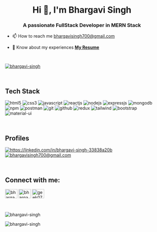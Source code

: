 <h1 align="center">Hi 👋, I'm Bhargavi Singh</h1>
<h3 align="center">A passionate FullStack Developer in MERN Stack</h3>

- 📫 How to reach me bhargavisingh700@gmail.com

- 📄 Know about my experiences [**My Resume**](https://drive.google.com/file/d/13yP0fl5gj28F0V776RM3I8zeLOQHqiGD/view)

<br>
<p align="left">
    <a href="https://github.com/bhargavi-singh">
        <img src="https://komarev.com/ghpvc/?username=bhargavi-singh&label=Profile%20views&color=0e75b6&style=flat" alt="bhargavi-singh" />
    </a>

</p>
<br>
<h2>Tech Stack</h2>

<p>
    <img src="https://img.shields.io/badge/HTML5-E34F26?style=for-the-badge&logo=html5&logoColor=white" alt="html5" />
    <img src="https://img.shields.io/badge/CSS3-1572B6?style=for-the-badge&logo=css3&logoColor=white" alt="css3" />
    <img src="https://img.shields.io/badge/JavaScript-323330?style=for-the-badge&logo=javascript&logoColor=F7DF1E" alt="javascript" />
    <img src="https://img.shields.io/badge/React-20232A?style=for-the-badge&logo=react&logoColor=61DAFB" alt="reactjs" />
    <img src="https://img.shields.io/badge/Node.js-339933?style=for-the-badge&logo=nodedotjs&logoColor=white" alt="nodejs" />
    <img src="https://img.shields.io/badge/Express.js-000000?style=for-the-badge&logo=express&logoColor=white" alt="expressjs" />
    <img src="https://img.shields.io/badge/MongoDB-4EA94B?style=for-the-badge&logo=mongodb&logoColor=white" alt="mongodb" />
    <img src="https://img.shields.io/badge/npm-CB3837?style=for-the-badge&logo=npm&logoColor=white" alt="npm" />
    <img src="https://img.shields.io/badge/Postman-FF6C37?style=for-the-badge&logo=Postman&logoColor=white" alt="postman" />
    <img src="https://img.shields.io/badge/Git-f44d27?style=for-the-badge&logo=git&logoColor=white" alt="git" />
    <img src="https://img.shields.io/badge/GitHub-100000?style=for-the-badge&logo=github&logoColor=white" alt="github" />
    <img src="https://img.shields.io/badge/Redux-593D88?style=for-the-badge&logo=redux&logoColor=white" alt="redux" />
    <img src="https://img.shields.io/badge/Tailwind_CSS-38B2AC?style=for-the-badge&logo=tailwind-css&logoColor=white" alt="tailwind" />
    <img src="https://img.shields.io/badge/Bootstrap-563D7C?style=for-the-badge&logo=bootstrap&logoColor=white" alt="bootstrap" />
    <img src="https://img.shields.io/badge/Material%20UI-007FFF?style=for-the-badge&logo=mui&logoColor=white" alt="material-ui" />
</p>
<br>
<h2>Profiles</h2>


<p align="left">
    <a href="https://linkedin.com/in/bhargavi-singh-33838a20b" target="blank">
        <img align="center" src="https://img.shields.io/badge/LinkedIn-0077B5?style=for-the-badge&logo=linkedin&logoColor=white" alt="https://linkedin.com/in/bhargavi-singh-33838a20b" />
    </a>
    <a title="bhargavisingh700@gmail.com" href="mailto:bhargavisingh700@gmail.com">
        <img align="center" src="https://img.shields.io/badge/Gmail-D14836?style=for-the-badge&logo=gmail&logoColor=white" alt="bhargavisingh700@gmail.com" />
    </a>

</p>
<br>

<h2 align="left">Connect with me:</h2>
<p align="left">
<a href="https://www.codechef.com/users/bhargavi_singh" target="blank"><img align="center" src="https://cdn.jsdelivr.net/npm/simple-icons@3.1.0/icons/codechef.svg" alt="bhargavi_singh" height="30" width="40" /></a>
<a href="https://www.leetcode.com/LazyyCode/" target="blank"><img align="center" src="https://raw.githubusercontent.com/rahuldkjain/github-profile-readme-generator/master/src/images/icons/Social/leet-code.svg" alt="bhargavi_singh" height="30" width="40" /></a>
<a href="https://auth.geeksforgeeks.org/user/geek07freak/" target="blank"><img align="center" src="https://raw.githubusercontent.com/rahuldkjain/github-profile-readme-generator/master/src/images/icons/Social/geeks-for-geeks.svg" alt="geek07freak/" height="30" width="40" /></a>
</p>
<br>

<p><img align="center" src="https://github-readme-stats.vercel.app/api/top-langs?username=bhargavi-singh&show_icons=true&locale=en&layout=compact" alt="bhargavi-singh" /></p>

<p><img align="center" src="https://github-readme-streak-stats.herokuapp.com/?user=bhargavi-singh&" alt="bhargavi-singh" /></p>
